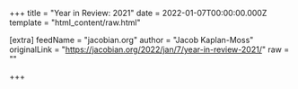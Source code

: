 
+++
title = "Year in Review: 2021"
date = 2022-01-07T00:00:00.000Z
template = "html_content/raw.html"

[extra]
feedName = "jacobian.org"
author = "Jacob Kaplan-Moss"
originalLink = "https://jacobian.org/2022/jan/7/year-in-review-2021/"
raw = ""

+++

